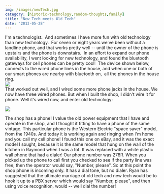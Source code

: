 ```yaml
---
img: /images/newTech.jpg
category: [historic-technology,random-thoughts,family]
title: "New Tech meets Old Tech"
date: "2013-05-28"
---
```


I'm a technologist.  And sometimes I have more fun with old technology than new technology.  For seven or eight years we've been without a landline phone, and that works pretty well -- until the owner of the phone is upstairs and the phone is downstairs.  In an effort to expand our phone availability, I went looking for new technology, and found the bluetooth gateways for cell phones can be pretty cool!  The device shown below, connects to the wired phone lines in the house, and when one or both of our smart phones are nearby with bluetooth on,  all the phones in the house ring.  
[![](/images/newTech.jpg)](http://www.amazon.com/gp/product/B00135XU7Q)  
That worked out well, and I wired some more phone jacks in the house. We now have three wired phones. But when I built the shop, I didn't wire it for phone. Well it's wired now, and enter old technology:

![](/images/oldTech.jpg)

The shop has a phone! I value the old power equipment that I have and operate in the shop, and I thought it fitting to have a phone of the same vintage. This particular phone is the Western Electric "space saver" model, from the 1940s. And today it is working again and ringing when I'm home and you call my cell phone! I found this one on eBay, and it was the exact model I sought, because it is the same model that hung on the wall of the kitchen in Raymond when I was a tot. It was replaced with a white plastic wall phone that had a dialer! Our phone number was 278R. When you picked up the phone to call first you checked to see if the party line was free, then the operator would say, "Number, please". So at this point the shop phone is incoming only. It has a dial tone, but no dialer. Ryan has suggested that the ultimate marriage of old tech and new tech would be to hook it up to a PBX server which would say "Number, please", and then using voice recognition, would -- well dial the number!
